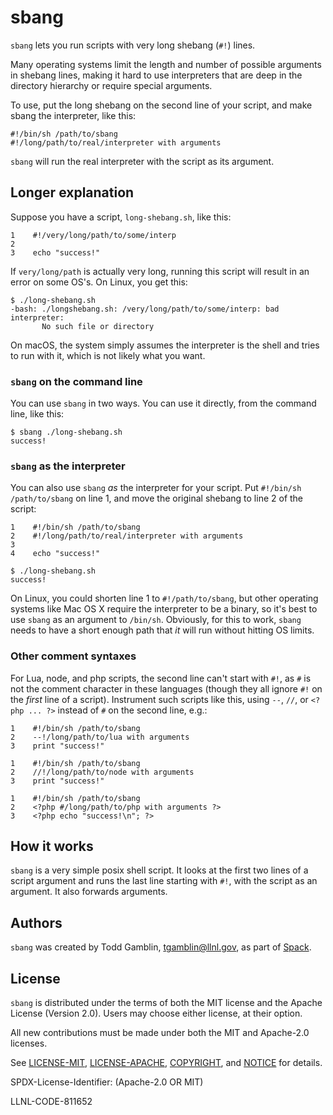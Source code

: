 # sbang

`sbang` lets you run scripts with very long shebang (`#!`) lines.

Many operating systems limit the length and number of possible arguments
in shebang lines, making it hard to use interpreters that are deep in the
directory hierarchy or require special arguments.

To use, put the long shebang on the second line of your script, and
make sbang the interpreter, like this:

    #!/bin/sh /path/to/sbang
    #!/long/path/to/real/interpreter with arguments

`sbang` will run the real interpreter with the script as its argument.

## Longer explanation

Suppose you have a script, `long-shebang.sh`, like this:

    1    #!/very/long/path/to/some/interp
    2
    3    echo "success!"

If `very/long/path` is actually very long, running this script will
result in an error on some OS's. On Linux, you get this:

    $ ./long-shebang.sh
    -bash: ./longshebang.sh: /very/long/path/to/some/interp: bad interpreter:
           No such file or directory

On macOS, the system simply assumes the interpreter is the shell and
tries to run with it, which is not likely what you want.


### `sbang` on the command line

You can use `sbang` in two ways. You can use it directly, from the
command line, like this:

    $ sbang ./long-shebang.sh
    success!


### `sbang` as the interpreter

You can also use `sbang` *as* the interpreter for your script. Put
`#!/bin/sh /path/to/sbang` on line 1, and move the original shebang to
line 2 of the script:

    1    #!/bin/sh /path/to/sbang
    2    #!/long/path/to/real/interpreter with arguments
    3
    4    echo "success!"

    $ ./long-shebang.sh
    success!

On Linux, you could shorten line 1 to `#!/path/to/sbang`, but other
operating systems like Mac OS X require the interpreter to be a binary,
so it's best to use `sbang` as an argument to `/bin/sh`. Obviously, for
this to work, `sbang` needs to have a short enough path that *it* will
run without hitting OS limits.

### Other comment syntaxes

For Lua, node, and php scripts, the second line can't start with `#!`, as
`#` is not the comment character in these languages (though they all
ignore `#!` on the *first* line of a script). Instrument such scripts
like this, using `--`, `//`, or `<?php ... ?>` instead of `#` on the
second line, e.g.:

    1    #!/bin/sh /path/to/sbang
    2    --!/long/path/to/lua with arguments
    3    print "success!"

    1    #!/bin/sh /path/to/sbang
    2    //!/long/path/to/node with arguments
    3    print "success!"

    1    #!/bin/sh /path/to/sbang
    2    <?php #/long/path/to/php with arguments ?>
    3    <?php echo "success!\n"; ?>

## How it works

`sbang` is a very simple posix shell script. It looks at the first two
lines of a script argument and runs the last line starting with `#!`,
with the script as an argument. It also forwards arguments.


## Authors

`sbang` was created by Todd Gamblin, tgamblin@llnl.gov, as part of
[Spack](https://github.com/spack/spack).

## License

`sbang` is distributed under the terms of both the MIT license and the
Apache License (Version 2.0). Users may choose either license, at their
option.

All new contributions must be made under both the MIT and Apache-2.0
licenses.

See [LICENSE-MIT](https://github.com/spack/sbang/blob/develop/LICENSE-MIT),
[LICENSE-APACHE](https://github.com/spack/sbang/blob/develop/LICENSE-APACHE),
[COPYRIGHT](https://github.com/spack/sbang/blob/develop/COPYRIGHT), and
[NOTICE](https://github.com/spack/sbang/blob/develop/NOTICE) for details.

SPDX-License-Identifier: (Apache-2.0 OR MIT)

LLNL-CODE-811652

